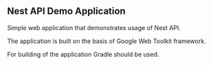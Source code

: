 ## Nest API Demo Application

Simple web application that demonstrates usage of Nest API.

The application is built on the basis of Google Web Toolkit framework.

For building of the application Gradle should be used.

